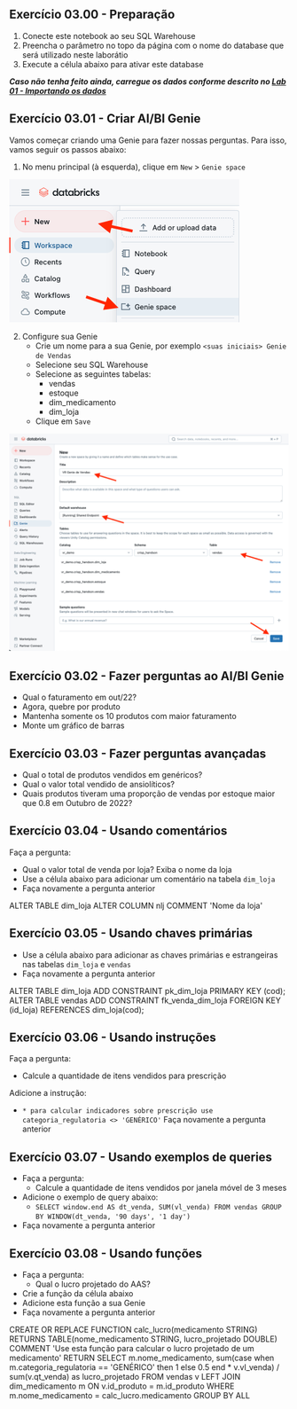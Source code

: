 




## Exercício 03.00 - Preparação

1. Conecte este notebook ao seu SQL Warehouse
2. Preencha o parâmetro no topo da página com o nome do database que será utilizado neste laborátio
3. Execute a célula abaixo para ativar este database

***Caso não tenha feito ainda, carregue os dados conforme descrito no [Lab 01 - Importando os dados](https://github.com/Databricks-BR/genie_ai_bi/blob/main/01_LAB_importando_dados/README.md)***


## Exercício 03.01 - Criar AI/BI Genie

Vamos começar criando uma Genie para fazer nossas perguntas. Para isso, vamos seguir os passos abaixo:

1. No menu principal (à esquerda), clique em `New` > `Genie space`

<img src="https://raw.githubusercontent.com/Databricks-BR/genie_ai_bi/main/images/genie_01.png">

2. Configure sua Genie
    - Crie um nome para a sua Genie, por exemplo `<suas iniciais> Genie de Vendas`
    - Selecione seu SQL Warehouse
    - Selecione as seguintes tabelas:
        - vendas
        - estoque
        - dim_medicamento
        - dim_loja
    - Clique em `Save`

<img src="https://raw.githubusercontent.com/Databricks-BR/genie_ai_bi/main/images/genie_02.png" width=800>


## Exercício 03.02 - Fazer perguntas ao AI/BI Genie

* Qual o faturamento em out/22?
* Agora, quebre por produto
* Mantenha somente os 10 produtos com maior faturamento
* Monte um gráfico de barras


## Exercício 03.03 - Fazer perguntas avançadas

* Qual o total de produtos vendidos em genéricos?
* Qual o valor total vendido de ansiolíticos?
* Quais produtos tiveram uma proporção de vendas por estoque maior que 0.8 em Outubro de 2022?


## Exercício 03.04 - Usando comentários

Faça a pergunta:
* Qual o valor total de venda por loja? Exiba o nome da loja
* Use a célula abaixo para adicionar um comentário na tabela `dim_loja`
* Faça novamente a pergunta anterior


ALTER TABLE dim_loja ALTER COLUMN nlj COMMENT 'Nome da loja'


## Exercício 03.05 - Usando chaves primárias

* Use a célula abaixo para adicionar as chaves primárias e estrangeiras nas tabelas `dim_loja` e `vendas`
* Faça novamente a pergunta anterior



ALTER TABLE dim_loja ADD CONSTRAINT pk_dim_loja PRIMARY KEY (cod);
ALTER TABLE vendas ADD CONSTRAINT fk_venda_dim_loja FOREIGN KEY (id_loja) REFERENCES dim_loja(cod);


## Exercício 03.06 - Usando instruções

Faça a pergunta:
* Calcule a quantidade de itens vendidos para prescrição

Adicione a instrução:
  - `* para calcular indicadores sobre prescrição use categoria_regulatoria <> 'GENÉRICO'`
Faça novamente a pergunta anterior

## Exercício 03.07 - Usando exemplos de queries

- Faça a pergunta:
  - Calcule a quantidade de itens vendidos por janela móvel de 3 meses 
- Adicione o exemplo de query abaixo:
  - `SELECT window.end AS dt_venda, SUM(vl_venda) FROM vendas GROUP BY WINDOW(dt_venda, '90 days', '1 day') `
- Faça novamente a pergunta anterior

## Exercício 03.08 - Usando funções

- Faça a pergunta:
  - Qual o lucro projetado do AAS?
- Crie a função da célula abaixo
- Adicione esta função a sua Genie
- Faça novamente a pergunta anterior





CREATE OR REPLACE FUNCTION calc_lucro(medicamento STRING)
  RETURNS TABLE(nome_medicamento STRING, lucro_projetado DOUBLE)
  COMMENT 'Use esta função para calcular o lucro projetado de um medicamento'
  RETURN 
    SELECT
      m.nome_medicamento,
      sum(case when m.categoria_regulatoria == 'GENÉRICO' then 1 else 0.5 end * v.vl_venda) / sum(v.qt_venda) as lucro_projetado
    FROM vendas v
    LEFT JOIN dim_medicamento m
    ON v.id_produto = m.id_produto
    WHERE m.nome_medicamento = calc_lucro.medicamento
    GROUP BY ALL    

  
